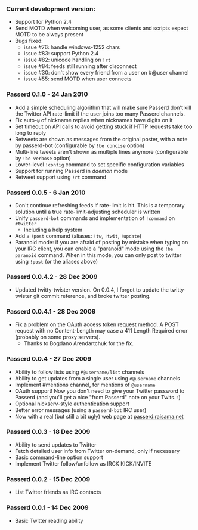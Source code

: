 ### Current development version:

* Support for Python 2.4
* Send MOTD when welcoming user, as some clients and scripts expect MOTD to be
  always present
* Bugs fixed:
  * issue #76: handle windows-1252 chars
  * issue #83: support Python 2.4
  * issue #82: unicode handling on `!rt`
  * issue #84: feeds still running after disconnect
  * issue #30: don't show every friend from a user on #@user channel
  * issue #55: send MOTD when user connects


### Passerd 0.1.0 - 24 Jan 2010

* Add a simple scheduling algorithm that will make sure Passerd don't kill the
  Twitter API rate-limit if the user joins too many Passerd channels.
* Fix auto-`@` of nickname replies when nicknames have digits on it
* Set timeout on API calls to avoid getting stuck if HTTP requests take too
  long to reply
* Retweets are shown as messages from the original poster, with a note
  by passerd-bot
  (configurable by `!be concise` option)
* Multi-line tweets aren't shown as multiple lines anymore
  (configurable by `!be verbose` option)
* Lower-level `!config` command to set specific configuration variables
* Support for running Passerd in _daemon_ mode
* Retweet support using `!rt` command


### Passerd 0.0.5 - 6 Jan 2010

* Don't continue refreshing feeds if rate-limit is hit. This is a temporary
  solution until a true rate-limit-adjusting scheduler is written
* Unify `passerd-bot` commands and implementation of `!command` on `#twitter`
  * Including a help system
* Add a `!post` command (aliases: `!tw`, `!twit`, `!update`)
* Paranoid mode: if you are afraid of posting by mistake when typing on
  your IRC client, you can enable a "paranoid" mode using the `!be paranoid`
  command.
  When in this mode, you can only post to twitter using `!post` (or the aliases
  above)


### Passerd 0.0.4.2 - 28 Dec 2009

* Updated twitty-twister version. On 0.0.4, I forgot to update the
  twitty-twister git commit reference, and broke twitter posting.


### Passerd 0.0.4.1 - 28 Dec 2009

* Fix a problem on the OAuth access token request method. A POST
  request with no Content-Length may case a 411 Length Required
  error (probably on some proxy servers).
  * Thanks to Bogdano Arendartchuk for the fix.


### Passerd 0.0.4 - 27 Dec 2009

* Ability to follow lists using `#@username/list` channels
* Ability to get updates from a single user using `#@username` channels
* Implement #mentions channel, for mentions of `@username`
* OAuth support! Now you don't need to give your Twitter password to
  Passerd (and you'll get a nice "from Passerd" note on your Twits.  :)
* Optional nickserv-style authentication support
* Better error messages (using a `passerd-bot` IRC user)
* Now with a real (but still a bit ugly) web page at [passerd.raisama.net](http://passerd.raisama.net/)


### Passerd 0.0.3 - 18 Dec 2009

* Ability to send updates to Twitter
* Fetch detailed user info from Twitter on-demand, only if necessary
* Basic command-line option support
* Implement Twitter follow/unfollow as IRCK KICK/INVITE

### Passerd 0.0.2 - 15 Dec 2009

* List Twitter friends as IRC contacts


### Passerd 0.0.1 - 14 Dec 2009

* Basic Twitter reading ability
